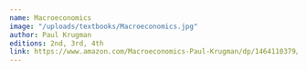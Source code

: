 ```yaml
---
name: Macroeconomics
image: "/uploads/textbooks/Macroeconomics.jpg"
author: Paul Krugman
editions: 2nd, 3rd, 4th
link: https://www.amazon.com/Macroeconomics-Paul-Krugman/dp/1464110379/ref=sr_1_1?s=books&ie=UTF8&qid=1513287092&sr=1-1&keywords=Macroeconomics+Paul+Krugman
---
```

